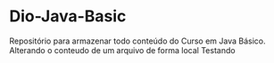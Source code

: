 # Dio-Java-Basic
Repositório para armazenar todo conteúdo do Curso em Java Básico.
Alterando o conteudo de um arquivo de forma local
Testando